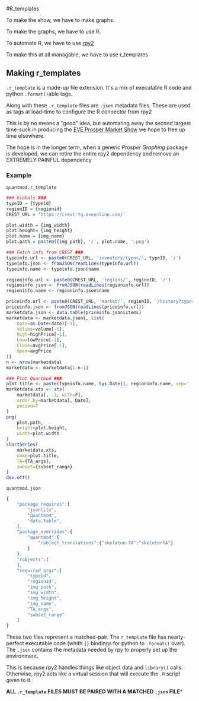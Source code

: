 #R_templates

To make the show, we have to make graphs.

To make the graphs, we have to use R.

To automate R, we have to use [rpy2](http://rpy2.readthedocs.io/en/version_2.8.x/)

To make this at all managable, we have to use r_templates

## Making r_templates
`.r_template` is a made-up file extension. It's a mix of executable R code and python `.format()`able tags.

Along with these `.r_template` files are `.json` metadata files.  These are used as tags at load-time to configure the R connector from rpy2

This is by no means a "good" idea, but automating away the second largest time-suck in producing the [EVE Prosper Market Show](https://www.youtube.com/user/EVEProsper) we hope to free up time elsewhere.

The hope is in the longer term, when a generic _Prosper Graphing_ package is developed, we can retire the entire rpy2 dependency and remove an EXTREMELY PAINFUL dependency

### Example
`quantmod.r_template`
```r
### Globals ###
typeID = {typeid}
regionID = {regionid}
CREST_URL = 'https://crest-tq.eveonline.com/'

plot.width = {img_width}
plot.height= {img_height}
plot.name = {img_name}
plot.path = paste0({img_path}, '/', plot.name, '.png')

### Fetch info from CREST ###
typeinfo.url <- paste0(CREST_URL, 'inventory/types/', typeID, '/')
typeinfo.json <- fromJSON(readLines(typeinfo.url))
typeinfo.name <- typeinfo.json$name

regioninfo.url <- paste0(CREST_URL, 'regions/', regionID, '/')
regioninfo.json <- fromJSON(readLines(regioninfo.url))
regioninfo.name <- regioninfo.json$name

priceinfo.url <- paste0(CREST_URL, 'market/', regionID, '/history?type=', CREST_URL, 'inventory/types/', typeID, '/')
priceinfo.json <- fromJSON(readLines(priceinfo.url))
marketdata.json <- data.table(priceinfo.json$items)
marketdata <- marketdata.json[, list(
    Date=as.Date(date)[-1],
    Volume=volume[-1],
    High=highPrice[-1],
    Low=lowPrice[-1],
    Close=avgPrice[-1],
    Open=avgPrice
)]
n <- nrow(marketdata)
marketdata <- marketdata[1:n-1]

### Plot Quantmod ###
plot.title <- paste(typeinfo.name, Sys.Date(), regioninfo.name, sep=' - ')
marketdata.xts <- xts(
    marketdata[, -1, with=F],
    order.by=marketdata[, Date],
    period=7
)
png(
    plot.path,
    height=plot.height,
    width=plot.width
)
chartSeries(
    marketdata.xts,
    name=plot.title,
    TA={TA_args},
    subset={subset_range}
)
dev.off()
```

`quantmod.json`
```js
{
    "package_requires":[
        "jsonlite",
        "quantmod",
        "data.table",
    ],
    "package_overrides":{
        "quantmod":{
            "robject_translations":{"skeleton.TA":"skeletonTA"}
        }
    },
    "robjects":[
    ],
    "required_args":[
        "typeid",
        "regionid",
        "img_path",
        "img_width",
        "img_height",
        "img_name",
        "TA_args",
        "subset_range"
    ]
}
```

These two files represent a matched-pair.  The `r_template` file has nearly-perfect executable code (whith `{}` bindings for python to `.format()` over).  The `.json` contains the metadata needed by rpy to properly set up the environment.

This is because rpy2 handles things like object data and `library()` calls.  Otherwise, rpy2 acts like a virtual session that will execute the `.R` script given to it.

**ALL `.r_template` FILES MUST BE PAIRED WITH A MATCHED `.json` FILE***

